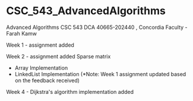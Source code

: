 # CSC_543_AdvancedAlgorithms
Advanced Algorithms CSC 543 DCA 40665-202440 , Concordia Faculty - Farah Kamw


Week 1 - assignment added 

Week 2 - assignment added 
Sparse matrix
 - Array Implementation
 - LinkedList Implementation
(*Note: Week 1 assignment updated based on the feedback received)

Week 4 - Dijkstra's algorithm implementation added
